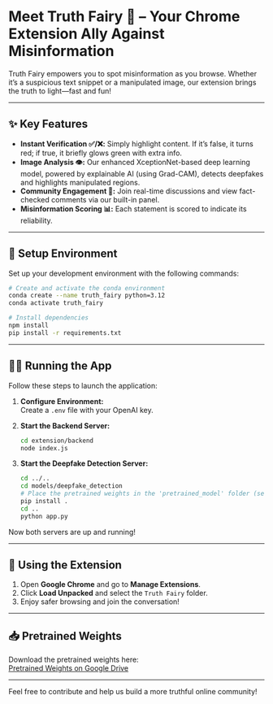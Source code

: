 
# Meet **Truth Fairy** 🧚 – Your Chrome Extension Ally Against Misinformation

Truth Fairy empowers you to spot misinformation as you browse. Whether it’s a suspicious text snippet or a manipulated image, our extension brings the truth to light—fast and fun!

---

## ✨ Key Features
- **Instant Verification ✅/❌:** Simply highlight content. If it’s false, it turns red; if true, it briefly glows green with extra info.
- **Image Analysis 👁️:** Our enhanced XceptionNet-based deep learning model, powered by explainable AI (using Grad-CAM), detects deepfakes and highlights manipulated regions.
- **Community Engagement 💬:** Join real-time discussions and view fact-checked comments via our built-in panel.
- **Misinformation Scoring 📊:** Each statement is scored to indicate its reliability.


---

## 🚀 Setup Environment

Set up your development environment with the following commands:

```bash
# Create and activate the conda environment
conda create --name truth_fairy python=3.12
conda activate truth_fairy

# Install dependencies
npm install
pip install -r requirements.txt
```

---

## 🏃‍♂️ Running the App

Follow these steps to launch the application:

1. **Configure Environment:**  
   Create a `.env` file with your OpenAI key.

2. **Start the Backend Server:**  
   ```bash
   cd extension/backend
   node index.js
   ```

3. **Start the Deepfake Detection Server:**  
   ```bash
   cd ../..
   cd models/deepfake_detection
   # Place the pretrained weights in the 'pretrained_model' folder (see link below)
   pip install .
   cd ..
   python app.py
   ```

Now both servers are up and running!

---

## 🧩 Using the Extension

1. Open **Google Chrome** and go to **Manage Extensions**.
2. Click **Load Unpacked** and select the `Truth Fairy` folder.
3. Enjoy safer browsing and join the conversation!

---

## 📥 Pretrained Weights

Download the pretrained weights here:  
[Pretrained Weights on Google Drive](https://drive.google.com/drive/folders/16bI7-2H2FaCOE0FTw4ZaRdpsJIzT4EjZ?usp=sharing)

---

Feel free to contribute and help us build a more truthful online community!

